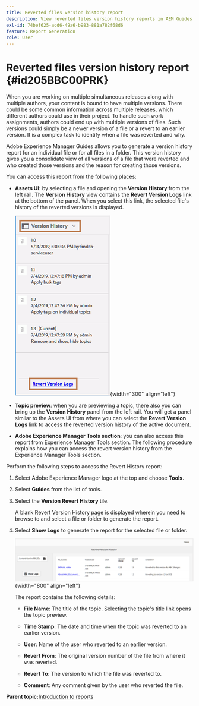 ```yaml
---
title: Reverted files version history report
description: View reverted files version history reports in AEM Guides. Learn how to access revert version logs from the Assets UI, topic preview, and AEMs tools selection.
exl-id: 74bef625-acd6-49a6-b983-881a782f68d6
feature: Report Generation
role: User
---
```

# Reverted files version history report {#id205BBC00PRK}

When you are working on multiple simultaneous releases along with multiple authors, your content is bound to have multiple versions. There could be some common information across multiple releases, which different authors could use in their project. To handle such work assignments, authors could end up with multiple versions of files. Such versions could simply be a newer version of a file or a revert to an earlier version. It is a complex task to identify when a file was reverted and why.

Adobe Experience Manager Guides allows you to generate a version history report for an individual file or for all files in a folder. This version history gives you a consolidate view of all versions of a file that were reverted and who created those versions and the reason for creating those versions.

You can access this report from the following places:

-   **Assets UI**: by selecting a file and opening the **Version History** from the left rail. The **Version History** view contains the **Revert Version Logs** link at the bottom of the panel. When you select this link, the selected file's history of the reverted versions is displayed.

    ![](images/revert-log-from-assets-ui.png){width="300" align="left"}

-   **Topic preview**: when you are previewing a topic, there also you can bring up the **Version History** panel from the left rail. You will get a panel similar to the Assets UI from where you can select the **Revert Version Logs** link to access the reverted version history of the active document.

-   **Adobe Experience Manager Tools section**: you can also access this report from Experience Manager Tools section. The following procedure explains how you can access the revert version history from the Experience Manager Tools section.


Perform the following steps to access the Revert History report:

1.  Select Adobe Experience Manager logo at the top and choose **Tools**.

1.  Select **Guides** from the list of tools.

1.  Select the **Version Revert History** tile.

    A blank Revert Version History page is displayed wherein you need to browse to and select a file or folder to generate the report.

1.  Select **Show Logs** to generate the report for the selected file or folder.

    ![](images/revert-version-history-report.png){width="800" align="left"}

    The report contains the following details:

    - **File Name**: The title of the topic. Selecting the topic's title link opens the topic preview.

    - **Time Stamp**: The date and time when the topic was reverted to an earlier version.

    - **User**: Name of the user who reverted to an earlier version.

    - **Revert From**: The original version number of the file from where it was reverted.

    - **Revert To**: The version to which the file was reverted to.

    - **Comment**: Any comment given by the user who reverted the file.


**Parent topic:**[Introduction to reports](reports-intro.md)
